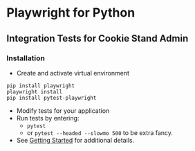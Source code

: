# Playwright for Python

## Integration Tests for Cookie Stand Admin

### Installation

- Create and activate virtual environment

```console
pip install playwright
playwright install
pip install pytest-playwright
```

- Modify tests for your application
- Run tests by entering:
  - `pytest`
  - or `pytest --headed --slowmo 500` to be extra fancy.
- See [Getting Started](https://playwright.dev/python/docs/intro) for additional details.
